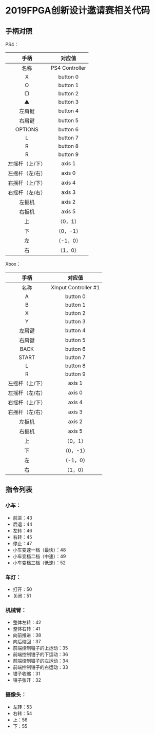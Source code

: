 # 2019FPGA创新设计邀请赛相关代码

## 手柄对照
PS4：

|      手柄       |     对应值     |
| :-------------: | :------------: |
|      名称       | PS4 Controller |
|        X        |    button 0    |
|        O        |    button 1    |
|        ▢        |    button 2    |
|        ▲        |    button 3    |
|     左肩键      |    button 4    |
|     右肩键      |    button 5    |
|     OPTIONS     |    button 6    |
|        L        |    button 7    |
|        R        |    button 8    |
|        R        |    button 9    |
| 左摇杆（上/下） |     axis 1     |
| 左摇杆（左/右） |     axis 0     |
| 右摇杆（上/下） |     axis 4     |
| 右摇杆（左/右） |     axis 3     |
|     左扳机      |     axis 2     |
|     右扳机      |     axis 5     |
|       上        |    （0，1）    |
|       下        |   （0，-1）    |
|       左        |   （-1，0）    |
|       右        |    （1，0）    |



Xbox：

|      手柄       |        对应值        |
| :-------------: | :------------------: |
|      名称       | XInput Controller #1 |
|        A        |       button 0       |
|        B        |       button 1       |
|        X        |       button 2       |
|        Y        |       button 3       |
|     左肩键      |       button 4       |
|     右肩键      |       button 5       |
|      BACK       |       button 6       |
|      START      |       button 7       |
|        L        |       button 8       |
|        R        |       button 9       |
| 左摇杆（上/下） |        axis 1        |
| 左摇杆（左/右） |        axis 0        |
| 右摇杆（上/下） |        axis 4        |
| 右摇杆（左/右） |        axis 3        |
|     左扳机      |        axis 2        |
|     右扳机      |        axis 5        |
|       上        |       （0，1）       |
|       下        |      （0，-1）       |
|       左        |      （-1，0）       |
|       右        |       （1，0）       |

## 指令列表
### 小车：     
- 前进：43
- 后退：44
- 左转：46
- 右转：45
- 停止：47
- 小车变速一档（最快）：48
- 小车变档二档（中速）：49
- 小车变档三档（低速）：52

### 车灯：     	
- 打开：50
- 关闭：51

### 机械臂：        
- 整体左转：42
- 整体右转：41
- 向前推进：38
- 向后缩回：37
- 前端控制钳子的上运动：35
- 前端控制钳子的下运动：36
- 前端控制钳子的左运动：34
- 前端控制钳子的右运动：33
- 钳子收缩：31
- 钳子张开：32

### 摄像头：
- 左转：53
- 右转：54
- 上：56
- 下：55

